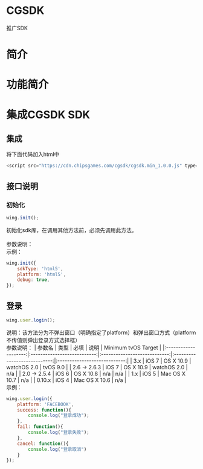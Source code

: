 CGSDK
==== 
推广SDK

# 简介

# 功能简介

# 集成CGSDK SDK
## 集成
将下面代码加入html中
```javascript
<script src="https://cdn.chipsgames.com/cgsdk/cgsdk.min_1.0.0.js" type="text/javascript" />
```
## 接口说明
### 初始化
```javascript
wing.init();
```
初始化sdk库，在调用其他方法前，必须先调用此方法。<br> 
<br> 
参数说明：
<br>
示例：
```javascript
wing.init({
    sdkType: 'html5',
    platform: 'html5',
    debug: true,
});
``` 
## 登录
```javascript
wing.user.login();
```
说明：该方法分为不弹出窗口（明确指定了platform）和弹出窗口方式（platform不传值则弹出登录方式选择框）
<br>
参数说明：
| 参数名 | 类型  | 必填  | 说明  | Minimum tvOS Target  | 
|:--------------------:|:---------------------------:|:----------------------------:|:----------------------------:|:----------------------------:|
| 3.x | iOS 7 | OS X 10.9 | watchOS 2.0 | tvOS 9.0 |
| 2.6 -> 2.6.3 | iOS 7 | OS X 10.9 | watchOS 2.0 | n/a |
| 2.0 -> 2.5.4 | iOS 6 | OS X 10.8 | n/a | n/a |
| 1.x | iOS 5 | Mac OS X 10.7 | n/a |
| 0.10.x | iOS 4 | Mac OS X 10.6 | n/a |
<br>
示例：
```javascript
wing.user.login({
    platform: 'FACEBOOK',
    success: function(){
        console.log("登录成功");
    },
    fail: function(){
        console.log("登录失败");
    },
    cancel: function(){
        console.log("登录取消")
    }
});
```

